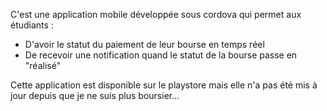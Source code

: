C'est une application mobile développée sous cordova qui permet aux étudiants :
- D'avoir le statut du paiement de leur bourse en temps réel
- De recevoir une notification quand le statut de la bourse passe en "réalisé"

Cette application est disponible sur le playstore mais elle n'a pas été mis à jour depuis que je ne suis plus boursier...